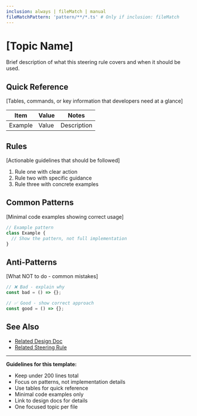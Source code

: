 ```yaml
---
inclusion: always | fileMatch | manual
fileMatchPattern: 'pattern/**/*.ts' # Only if inclusion: fileMatch
---
```


# [Topic Name]

Brief description of what this steering rule covers and when it should be used.

## Quick Reference

[Tables, commands, or key information that developers need at a glance]

| Item    | Value | Notes       |
| ------- | ----- | ----------- |
| Example | Value | Description |

## Rules

[Actionable guidelines that should be followed]

1. Rule one with clear action
2. Rule two with specific guidance
3. Rule three with concrete examples

## Common Patterns

[Minimal code examples showing correct usage]

```typescript
// Example pattern
class Example {
  // Show the pattern, not full implementation
}
```

## Anti-Patterns

[What NOT to do - common mistakes]

```typescript
// ❌ Bad - explain why
const bad = () => {};

// ✅ Good - show correct approach
const good = () => {};
```

## See Also

- [Related Design Doc](../../design_docs/Features/[Feature]/[DOC].md)
- [Related Steering Rule](../[category]/[rule].md)

---

**Guidelines for this template:**

- Keep under 200 lines total
- Focus on patterns, not implementation details
- Use tables for quick reference
- Minimal code examples only
- Link to design docs for details
- One focused topic per file

